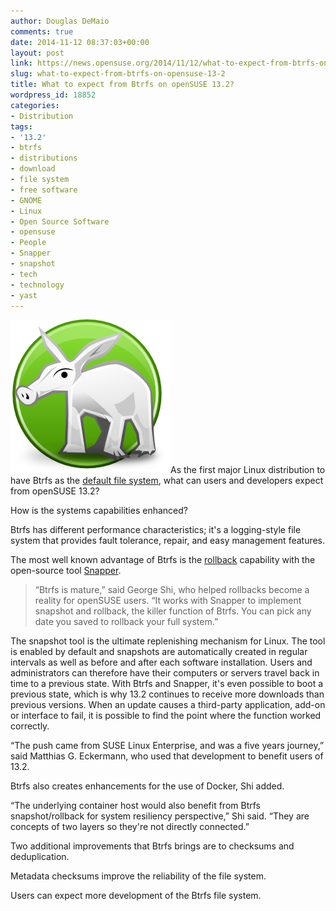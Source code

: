 ```yaml
---
author: Douglas DeMaio
comments: true
date: 2014-11-12 08:37:03+00:00
layout: post
link: https://news.opensuse.org/2014/11/12/what-to-expect-from-btrfs-on-opensuse-13-2/
slug: what-to-expect-from-btrfs-on-opensuse-13-2
title: What to expect from Btrfs on openSUSE 13.2?
wordpress_id: 18852
categories:
- Distribution
tags:
- '13.2'
- btrfs
- distributions
- download
- file system
- free software
- GNOME
- Linux
- Open Source Software
- opensuse
- People
- Snapper
- snapshot
- tech
- technology
- yast
---
```


[![](/wp-content/uploads/2014/11/Icon-yast.png)](/wp-content/uploads/2014/11/Icon-yast.png)As the first major Linux distribution to have Btrfs as the [default file system](//doc.opensuse.org/products/draft/SLES/SLES-storage_sd_draft/filesystems.html), what can users and developers expect from openSUSE 13.2?

How is the systems capabilities enhanced?

Btrfs has different performance characteristics; it's a logging-style file system that provides fault tolerance, repair, and easy management features.

The most well known advantage of Btrfs is the [rollback](//snapper.io/2014/04/29/rollback.html) capability with the open-source tool [Snapper](//snapper.io/).


<blockquote>“Btrfs is mature,” said George Shi, who helped rollbacks become a reality for openSUSE users. “It works with Snapper to implement snapshot and rollback, the killer function of Btrfs. You can pick any date you saved to rollback your full system.”</blockquote>


<!-- more -->The snapshot tool is the ultimate replenishing mechanism for Linux. The tool is enabled by default and snapshots are automatically created in regular intervals as well as before and after each software installation. Users and administrators can therefore have their computers or servers travel back in time to a previous state. With Btrfs and Snapper, it's even possible to boot a previous state, which is why 13.2 continues to receive more downloads than previous versions. When an update causes a third-party application, add-on or interface to fail, it is possible to find the point where the function worked correctly.

“The push came from SUSE Linux Enterprise, and was a five years journey,” said Matthias G. Eckermann, who used that development to benefit users of 13.2.

Btrfs also creates enhancements for the use of Docker, Shi added.

“The underlying container host would also benefit from Btrfs snapshot/rollback for system resiliency perspective,” Shi said. “They are concepts of two layers so they're not directly connected.”

Two additional improvements that Btrfs brings are to checksums and deduplication.

Metadata checksums improve the reliability of the file system.

Users can expect more development of the Btrfs file system.
